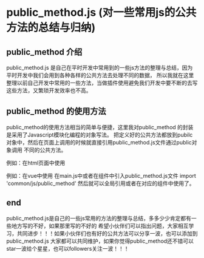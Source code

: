 # public_method.js (对一些常用js的公共方法的总结与归纳)

## public_method 介绍

public_method.js 是自己在平时开发中常用到的一些js方法的整理与总结，因为平时开发中我们会用到各种各样的公共方法去处理不同的数据，
所以我就在这里整理以前自己开发中常用的一些方法，当做插件使用避免我们开发中要不断的去写这些方法，又繁琐开发效率也不高。

## public_method 的使用方法

public_method的使用方法相当的简单与便捷，这里我对public_method 的封装是采用了Javascript模块化编程的对象写法。
把定义好的公共方法都放到pubilc对象中，然后在页面上调用的时候就直接引用public_method.js文件通过public对象调用
不同的公共方法。 

例如：在html页面中使用
<script src="js/public_method.js"></script>
<script>
    let timer = 620;
    pubilc.timer_format(timer)   // 这里就是调用pubilc对象中的timer_format的公共方法，只需要把对应的参数传给公共方法就行了
</script>

例如：在vue中使用
在main.js中或者在组件中引入public_method.js文件
import 'common/js/public_method' 然后就可以全局引用或者在对应的组件中使用了。

## end 

public_method.js是自己的一些js常用的方法的整理与总结，多多少少肯定都有一些地方写的不好，如果那里写的不好的
希望小伙伴们可以指出问题，大家相互学习，共同进步！！！如果小伙伴们也有好的公共方法可以分享一波，也可以添加到public_method.js
大家都可以共同维护，如果你觉得public_method还不错可以star一波给个星星，也可以followers关注一波！！！


